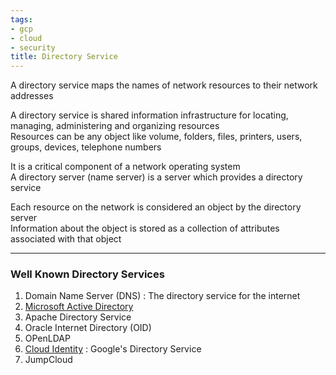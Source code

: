 ```yaml
---
tags:
- gcp
- cloud
- security
title: Directory Service
---
```


A directory service maps the names of network resources to their network addresses

A directory service is shared information infrastructure for locating, managing, administering and organizing resources  
Resources can be any object like volume, folders, files, printers, users, groups, devices, telephone numbers

It is a critical component of a network operating system  
A directory server (name server) is a server which provides a directory service

Each resource on the network is considered an object by the directory server  
Information about the object is stored as a collection of attributes associated with that object

---

### Well Known Directory Services

1. Domain Name Server (DNS) : The directory service for the internet
2. [Microsoft Active Directory](../../../operating-system/windows/microsoft-active-directory/microsoft-active-directory.md)
3. Apache Directory Service
4. Oracle Internet Directory (OID)
5. OPenLDAP
6. [Cloud Identity](cloud-identity.md) : Google's Directory Service
7. JumpCloud